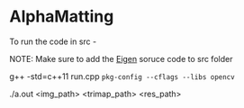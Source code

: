 # AlphaMatting

To run the code in src -

NOTE: Make sure to add the [Eigen](http://eigen.tuxfamily.org/index.php?title=Main_Page) soruce code to src folder

g++ -std=c++11 run.cpp `pkg-config --cflags --libs opencv`

./a.out <img_path> <trimap_path> <res_path> 
